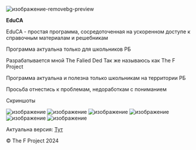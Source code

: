 
![изображение-removebg-preview](https://github.com/user-attachments/assets/9d273b76-7cac-4903-ac57-17614b79e0e5)




**EduCA**

EduCA - простая программа, сосредоточенная на ускоренном доступе к справочным материалам и решебникам


Программа актуальна только для школьников РБ


Разрабатывается мной The Falied Ded Так же называюсь как The F Project

Программа актуальна и полезна только школьникам на территории РБ

Просьба отнестись к проблемам, недоработкам с пониманием

Скриншоты

![изображение](https://github.com/user-attachments/assets/b8a8000a-c399-49d1-b7e4-5f3d5b0dbc27)
![изображение](https://github.com/user-attachments/assets/9b0a6493-9b10-407f-a694-3fbd1995521c)
![изображение](https://github.com/user-attachments/assets/a6f87ec6-ae68-43b7-80f9-4c620db66c89)
![изображение](https://github.com/user-attachments/assets/9b8ebe9d-8578-4155-8b53-3ecea56f66e0)
![изображение](https://github.com/user-attachments/assets/938981e2-6632-4087-aed4-cfac2a38b8d9)
![изображение](https://github.com/user-attachments/assets/7b6afeeb-719d-40ca-95e0-bfeb793e6d10)




Актуальна версия: [Тут]([https://github.com/FaliedDedd/edu/releases](https://github.com/The-F-Project/EduCA/releases))



© The F Project 2024 

